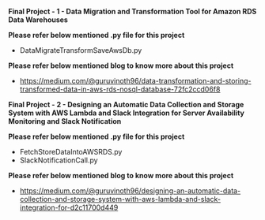 **Final Project - 1 - Data Migration and Transformation Tool for Amazon RDS Data Warehouses**

**Please refer below mentioned .py file for this project**
  - DataMigrateTransformSaveAwsDb.py

**Please refer below mentioned blog to know more about this project**
  - https://medium.com/@guruvinoth96/data-transformation-and-storing-transformed-data-in-aws-rds-nosql-database-72fc2ccd06f8


**Final Project - 2 - Designing an Automatic Data Collection and Storage System with AWS Lambda and Slack Integration for Server Availability Monitoring and Slack Notification**

**Please refer below mentioned .py file for this project**
  - FetchStoreDataIntoAWSRDS.py
  - SlackNotificationCall.py

**Please refer below mentioned blog to know more about this project**
  - https://medium.com/@guruvinoth96/designing-an-automatic-data-collection-and-storage-system-with-aws-lambda-and-slack-integration-for-d2c11700d449
